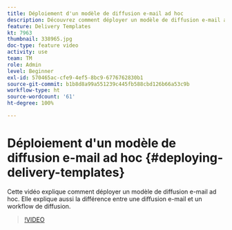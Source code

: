 ```yaml
---
title: Déploiement d'un modèle de diffusion e-mail ad hoc
description: Découvrez comment déployer un modèle de diffusion e-mail ad hoc et quelle est la différence entre une diffusion e-mail et un workflow de diffusion.
feature: Delivery Templates
kt: 7963
thumbnail: 338965.jpg
doc-type: feature video
activity: use
team: TM
role: Admin
level: Beginner
exl-id: 570465ac-cfe9-4ef5-8bc9-6776762830b1
source-git-commit: b1b8d8a99a551239c445fb588cbd126b66a53c9b
workflow-type: ht
source-wordcount: '61'
ht-degree: 100%

---
```


# Déploiement d&#39;un modèle de diffusion e-mail ad hoc {#deploying-delivery-templates}

Cette vidéo explique comment déployer un modèle de diffusion e-mail ad hoc. Elle explique aussi la différence entre une diffusion e-mail et un workflow de diffusion.

>[!VIDEO](https://video.tv.adobe.com/v/338965?quality=12&learn=on)
